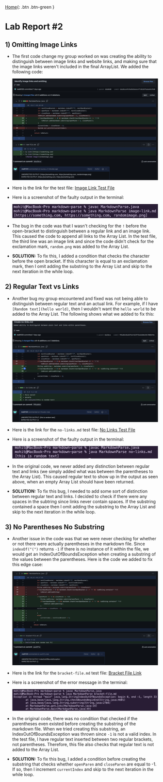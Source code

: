  [Home](https://molit123.github.io/cse15l-lab-reports/){: .btn .btn-green }
# Lab Report #2 

## 1) Omitting Image Links

* The first code change my group worked on was creating the ability to distinguish between image links and website links, and making sure that the image links weren't included in the final ArrayList. We added the following code: 

    ![Omitting Image Links Github](lab-report-2-images/image_omit.png)

* Here is the link for the test file:
 [Image Link Test File](https://github.com/molit123/markdown-parse/edit/main/image-link.md)

* Here is a screenshot of the faulty output in the terminal: 

    ![Image Link Faulty Output](lab-report-2-images/image_omit_output.png)

* The bug in the code was that I wasn't checking for the `!` before the open-bracket to distinguish between a regular link and an image link. This caused the code to append all links to the Array List. In the test file, the third line was an image link and since the code didn't check for the exclamation mark, `random.png` was added to the Array List.

* **SOLUTION:** To fix this, I added a condition that checks the character before the open bracket. If this character is equal to an exclamation mark, then I omit adding the substring to the Array List and skip to the next iteration in the while loop.

## 2) Regular Text vs Links

* Another bug my group encountered and fixed was not being able to distinguish between regular text and an actual link. For example, if I have `[Random text](hello world)`, then I wouldn't want the `hello world` to be added to the Array List. The following shows what we added to fix this:

    ![No Links Github](lab-report-2-images/no_links.png)

* Here is the link for the `no-links.md` test file: 
[No Links Test File](https://github.com/molit123/markdown-parse/edit/main/no-links.md)

* Here is a screenshot of the faulty output in the terminal:

    ![No Links output](lab-report-2-images/no_links_output.png)

* In the original code, we never added any distinction between regular text and links (we simply added what was between the parentheses to the Array List). This caused regular text to show up in the output as seen above, when an empty Array List should have been returned.

* **SOLUTION:** To fix this bug, I needed to add some sort of distinction between regular text and links. I decided to check if there were any spaces in the subtring since links never contain spaces. If the substring contained a space then I omit adding the substring to the Array List and skip to the next iteration in the while loop. 

## 3) No Parentheses No Substring

* Another issue in the code was that we were never checking for whether or not there were actually parentheses in the markdown file. Since `indexOf("(")` returns `-1` if there is no instance of it within the file, we would get an IndexOutOfBoundsException when creating a substring of the values between the parentheses. Here is the code we added to fix this edge case: 

    ![Bracket Only Github](lab-report-2-images/brackets.png)

* Here is the link for the `bracket-file.md` test file: [Bracket File Link](https://github.com/molit123/markdown-parse/edit/main/bracket-file.md)

* Here is a screenshot of the error message in the terminal: 

    ![Brackets Terminal output](lab-report-2-images/brackets_output.png)

* In the original code, there was no condition that checked if the parentheses even existed before creating the substring of the markdown file. When we tried creating this substring, an IndexOutOfBoundsException was thrown since `-1` is not a valid index. In the test file, I have regular text inserted between two regular brackets, not parentheses. Therefore, this file also checks that regular text is not added to the Array List.

*  **SOLUTION:** To fix this bug, I added a condition before creating the substring that checks whether `openParen` and `closeParen` are equal to -1. If so, then I increment `currentIndex` and skip to the next iteration in the while loop.